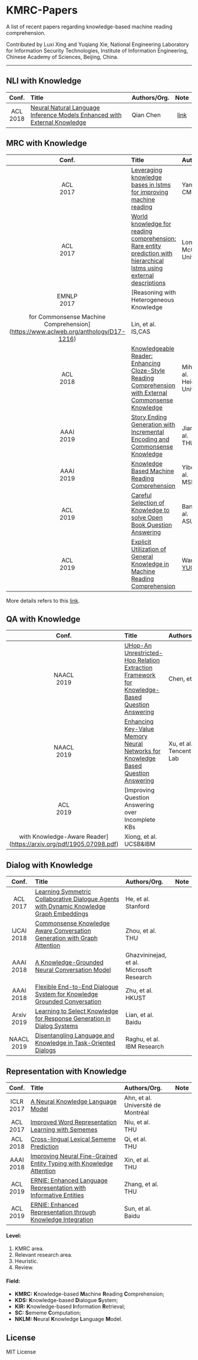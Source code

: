 # KMRC-Papers

A list of recent papers regarding knowledge-based machine reading comprehension.

Contributed by Luxi Xing and Yuqiang Xie, National Engineering Laboratory for Information Security Technologies, Institute of Information Engineering, Chinese Academy of Sciences, Beijing, China. 

-------

## NLI with Knowledge

| Conf.   | Title | Authors/Org. | Note |
| :-----: | :---  | :----------- | :---:|
| ACL<br>2018 | [Neural Natural Language Inference Models Enhanced with External Knowledge](http://www.aclweb.org/anthology/P18-1224) | Qian Chen | [link](https://github.com/XingLuxi/KMRC-Papers/blob/master/note/kim.md) |


## MRC with Knowledge

| Conf.   | Title | Authors/Org. | Note |
| :-----: | :--- | :----------- | :---:|
| ACL<br>2017   | [Leveraging knowledge bases in lstms for improving machine reading](https://doi.org/10.18653/v1/P17-1132)   | Yang, et al.<br>CMU | |
| ACL<br>2017   | [World knowledge for reading comprehension: Rare entity prediction with hierarchical lstms using external descriptions](http://www.aclweb.org/anthology/D17-1086)  | Long, et al.<br>McGill University| |
| EMNLP<br>2017   | [Reasoning with Heterogeneous Knowledge
for Commonsense Machine Comprehension](https://www.aclweb.org/anthology/D17-1216)   | Lin, et al.<br>IS,CAS | |
| ACL<br>2018   | [Knowledgeable Reader: Enhancing Cloze-Style Reading Comprehension with External Commonsense Knowledge](http://aclweb.org/anthology/P18-1076)  | Mihaylov, et al.<br>Heidelberg University   | [link](https://github.com/XingLuxi/KMRC-Papers/blob/master/note/knreader.md) |
| AAAI<br>2019 | [Story Ending Generation with Incremental Encoding and Commonsense Knowledge](https://arxiv.org/abs/1808.10113) | Jian Guan, et al.<br>THU |  |
| AAAI<br>2019 | [Knowledge Based Machine Reading Comprehension](https://arxiv.org/pdf/1809.04267.pdf) | Yibo Sun, et al.<br>MSRA |  |
| ACL<br>2019 | [Careful Selection of Knowledge to solve Open Book Question Answering](http://www.public.asu.edu/~cbaral/papers/2019acl-obqa.pdf) | Banerjee, et al.<br>ASU |  |
| ACL<br>2019 | [Explicit Utilization of General Knowledge in Machine Reading Comprehension](https://arxiv.org/abs/1809.03449?context=cs.CL) | Wang, et al.<br>[YUC](http://www.yorku.ca/index.html) |  |

More details refers to this [link](https://github.com/XingLuxi/KMRC-Papers/blob/master/kmrc-area.md).

## QA with Knowledge

| Conf.   | Title | Authors/Org. | Note |
| :-----: | :---  | :----------- | :---:|
| NAACL<br>2019 |  [UHop-An Unrestricted-Hop Relation Extraction Framework for Knowledge-Based Question Answering](https://www.aclweb.org/anthology/N19-1031) | Chen, et al. |  |
| NAACL<br>2019 |  [Enhancing Key-Value Memory Neural Networks for Knowledge Based Question Answering](https://www.aclweb.org/anthology/N19-1301) | Xu, et al.<br>Tencent AI Lab |  |
| ACL<br>2019 |  [Improving Question Answering over Incomplete KBs
with Knowledge-Aware Reader](https://arxiv.org/pdf/1905.07098.pdf) | Xiong, et al.<br>UCSB&IBM |  |

## Dialog with Knowledge

| Conf.   | Title | Authors/Org. | Note |
| :-----: | :--- | :----------- | :---:|
| ACL<br>2017   | [Learning Symmetric Collaborative Dialogue Agents with Dynamic Knowledge Graph Embeddings](http://aclweb.org/anthology/P17-1162) | He, et al.<br>Stanford |  |
| IJCAI<br>2018 | [Commonsense Knowledge Aware Conversation Generation with Graph Attention](https://www.ijcai.org/proceedings/2018/0643.pdf) | Zhou, et al.<br>THU |  |
| AAAI<br>2018  | [A Knowledge-Grounded Neural Conversation Model](https://www.microsoft.com/en-us/research/wp-content/uploads/2017/02/A_Knowledge_Grounded_Neural_Conversation_Model.pdf) | Ghazvininejad, et al.<br>Microsoft Research |  |
| AAAI<br>2018   | [Flexible End-to-End Dialogue System for Knowledge Grounded Conversation](https://arxiv.org/pdf/1709.04264.pdf) | Zhu, et al.<br>HKUST | |
| Arxiv<br>2019 | [Learning to Select Knowledge for Response Generation in Dialog Systems](https://arxiv.org/pdf/1902.04911.pdf) | Lian, et al.<br>Baidu | |
| NAACL<br>2019 | [Disentangling Language and Knowledge in Task-Oriented Dialogs](https://www.aclweb.org/anthology/N19-1126) | Raghu, et al.<br>IBM Research | |


## Representation with Knowledge 

| Conf.   | Title | Authors/Org. | Note |
| :-----: | :--- | :----------- | :---:|
| ICLR<br>2017  | [A Neural Knowledge Language Model](https://arxiv.org/pdf/1608.00318v1.pdf)   | Ahn, et al.<br>Université de Montréal | |
| ACL<br>2017   | [Improved Word Representation Learning with Sememes](http://aclweb.org/anthology/P17-1187)    | Niu, et al.<br>THU | |
| ACL<br>2018   | [Cross-lingual Lexical Sememe Prediction](http://aclweb.org/anthology/D18-1033)    | Qi, et al.<br>THU| |
| AAAI<br>2018  | [Improving Neural Fine-Grained Entity Typing with Knowledge Attention](https://aaai.org/ocs/index.php/AAAI/AAAI18/paper/view/16321/16167) | Xin, et al.<br>THU | |
| ACL<br>2019  | [ERNIE: Enhanced Language Representation with Informative Entities](https://arxiv.org/abs/1905.07129) | Zhang, et al.<br>THU | |
| ACL<br>2019  | [ERNIE: Enhanced Representation through Knowledge Integration](https://arxiv.org/abs/1904.09223) | Sun, et al.<br>Baidu | |


#### Level:
1. KMRC area.
2. Relevant research area.
3. Heuristic.
4. Review.

#### Field:
- **KMRC:** **K**nowledge-based **M**achine **R**eading **C**omprehension;
- **KDS:** **K**nowledge-based **D**ialogue **S**ystem;
- **KIR:** **K**nowledge-based **I**nformation **R**etrieval;
- **SC:** **S**ememe **C**omputation;
- **NKLM:** **N**eural **K**nowledge **L**anguage **M**odel.

## License
MIT License
